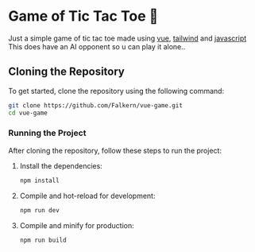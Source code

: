 # Game of Tic Tac Toe 🌸

Just a simple game of tic tac toe made using [vue](https://github.com/vuejs), [tailwind](https://github.com/tailwindlabs/tailwindcss) and [javascript](https://www.javascript.com) <br>
This does have an AI opponent so u can play it alone..

## Cloning the Repository

To get started, clone the repository using the following command:

```sh
git clone https://github.com/Falkern/vue-game.git
cd vue-game
```

### Running the Project

After cloning the repository, follow these steps to run the project:

1. Install the dependencies:

    ```sh
    npm install
    ```

2. Compile and hot-reload for development:

    ```sh
    npm run dev
    ```

3. Compile and minify for production:

    ```sh
    npm run build
    ```
